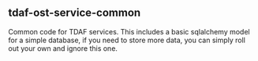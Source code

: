tdaf-ost-service-common
-----------------------

Common code for TDAF services. This includes a basic sqlalchemy model for a
simple database, if you need to store more data, you can simply roll out your
own and ignore this one.
